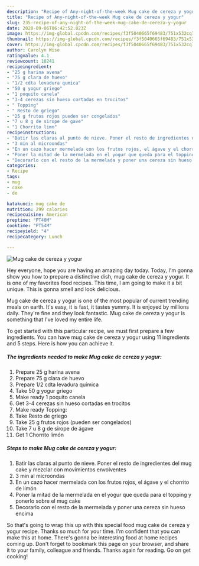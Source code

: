 ```yaml
---
description: "Recipe of Any-night-of-the-week Mug cake de cereza y yogur"
title: "Recipe of Any-night-of-the-week Mug cake de cereza y yogur"
slug: 235-recipe-of-any-night-of-the-week-mug-cake-de-cereza-y-yogur
date: 2020-09-06T06:42:52.023Z
image: https://img-global.cpcdn.com/recipes/f3f5040665f69483/751x532cq70/mug-cake-de-cereza-y-yogur-foto-principal.jpg
thumbnail: https://img-global.cpcdn.com/recipes/f3f5040665f69483/751x532cq70/mug-cake-de-cereza-y-yogur-foto-principal.jpg
cover: https://img-global.cpcdn.com/recipes/f3f5040665f69483/751x532cq70/mug-cake-de-cereza-y-yogur-foto-principal.jpg
author: Carolyn Wise
ratingvalue: 4.1
reviewcount: 10241
recipeingredient:
- "25 g harina avena"
- "75 g clara de huevo"
- "1/2 cdta levadura qumica"
- "50 g yogur griego"
- "1 poquito canela"
- "3-4 cerezas sin hueso cortadas en trocitos"
- " Topping"
- " Resto de griego"
- "25 g frutos rojos pueden ser congelados"
- "7 u 8 g de sirope de gave"
- "1 Chorrito limn"
recipeinstructions:
- "Batir las claras al punto de nieve. Poner el resto de ingredientes del mug cake y mezclar con movimientos envolventes"
- "3 min al microondas"
- "En un cazo hacer mermelada con los frutos rojos, el ágave y el chorrito de limón"
- "Poner la mitad de la mermelada en el yogur que queda para el topping y ponerlo sobre el mug cake"
- "Decorarlo con el resto de la mermelada y poner una cereza sin hueso encima"
categories:
- Recipe
tags:
- mug
- cake
- de

katakunci: mug cake de 
nutrition: 299 calories
recipecuisine: American
preptime: "PT40M"
cooktime: "PT54M"
recipeyield: "4"
recipecategory: Lunch

---
```



![Mug cake de cereza y yogur](https://img-global.cpcdn.com/recipes/f3f5040665f69483/751x532cq70/mug-cake-de-cereza-y-yogur-foto-principal.jpg)

Hey everyone, hope you are having an amazing day today. Today, I'm gonna show you how to prepare a distinctive dish, mug cake de cereza y yogur. It is one of my favorites food recipes. This time, I am going to make it a bit unique. This is gonna smell and look delicious.



Mug cake de cereza y yogur is one of the most popular of current trending meals on earth. It's easy, it is fast, it tastes yummy. It is enjoyed by millions daily. They're fine and they look fantastic. Mug cake de cereza y yogur is something that I've loved my entire life.


To get started with this particular recipe, we must first prepare a few ingredients. You can have mug cake de cereza y yogur using 11 ingredients and 5 steps. Here is how you can achieve it.

<!--inarticleads1-->

##### The ingredients needed to make Mug cake de cereza y yogur:

1. Prepare 25 g harina avena
1. Prepare 75 g clara de huevo
1. Prepare 1/2 cdta levadura química
1. Take 50 g yogur griego
1. Make ready 1 poquito canela
1. Get 3-4 cerezas sin hueso cortadas en trocitos
1. Make ready  Topping:
1. Take  Resto de griego
1. Take 25 g frutos rojos (pueden ser congelados)
1. Take 7 u 8 g de sirope de ágave
1. Get 1 Chorrito limón




<!--inarticleads2-->

##### Steps to make Mug cake de cereza y yogur:

1. Batir las claras al punto de nieve. Poner el resto de ingredientes del mug cake y mezclar con movimientos envolventes
1. 3 min al microondas
1. En un cazo hacer mermelada con los frutos rojos, el ágave y el chorrito de limón
1. Poner la mitad de la mermelada en el yogur que queda para el topping y ponerlo sobre el mug cake
1. Decorarlo con el resto de la mermelada y poner una cereza sin hueso encima




So that's going to wrap this up with this special food mug cake de cereza y yogur recipe. Thanks so much for your time. I'm confident that you can make this at home. There's gonna be interesting food at home recipes coming up. Don't forget to bookmark this page on your browser, and share it to your family, colleague and friends. Thanks again for reading. Go on get cooking!
